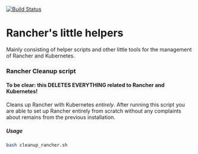 [![Build Status](https://drone.akito.ooo:52222/api/badges/Akito/rancher-helpers/status.svg)](https://drone.akito.ooo:52222/Akito/rancher-helpers)
# Rancher's little helpers

Mainly consisting of helper scripts and other little tools for the management of Rancher and Kubernetes.

### Rancher Cleanup script
#### To be clear: this DELETES EVERYTHING related to Rancher and Kubernetes!

Cleans up Rancher with Kubernetes *entirely*.
After running this script you are able to set up Rancher entirely from scratch without any complaints about remains from the previous installation.

##### Usage
```bash
bash cleanup_rancher.sh
```